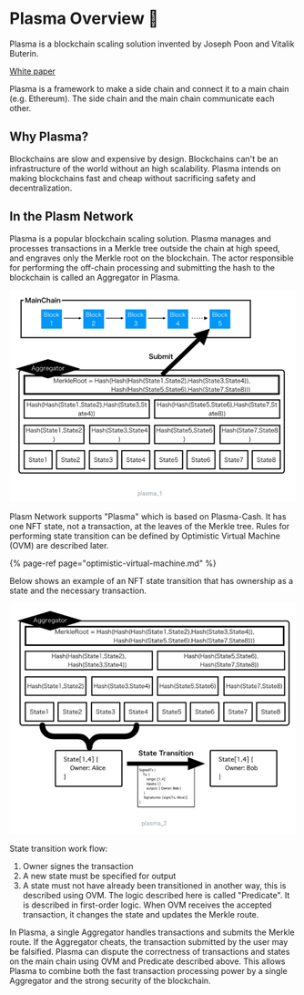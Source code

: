 # Plasma Overview 🔮

Plasma is a blockchain scaling solution invented by Joseph Poon and Vitalik Buterin.

[White paper](https://plasma.io/plasma.pdf)

Plasma is a framework to make a side chain and connect it to a main chain \(e.g. Ethereum\). The side chain and the main chain communicate each other.

## Why Plasma?

Blockchains are slow and expensive by design. Blockchains can't be an infrastructure of the world without an high scalability. Plasma intends on making blockchains fast and cheap without sacrificing safety and decentralization.

## In the Plasm Network

Plasma is a popular blockchain scaling solution. ​​Plasma manages and processes transactions in a Merkle tree outside the chain at high speed, and engraves only the Merkle root on the blockchain. The actor responsible for performing the off-chain processing and submitting the hash to the blockchain is called an Aggregator in Plasma.

![](../.gitbook/assets/sukurnshotto-2020-05-31-183650png.png)

Plasm Network supports "Plasma" which is based on Plasma-Cash. It has one NFT state, not a transaction, at the leaves of the Merkle tree. Rules for performing state transition can be defined by Optimistic Virtual Machine \(OVM\) are described later.

{% page-ref page="optimistic-virtual-machine.md" %}

Below shows an example of an NFT state transition that has ownership as a state and the necessary transaction.

![](../.gitbook/assets/sukurnshotto-2020-05-31-183843png.png)

State transition work flow:

1. Owner signes the transaction 
2. A new state must be specified for output   
3. A state must not have already been transitioned in another way, this is described using OVM. The logic described here is called "Predicate". It is described in first-order logic. When OVM receives the accepted transaction, it changes the state and updates the Merkle route.

In Plasma, a single Aggregator handles transactions and submits the Merkle route. If the Aggregator cheats, the transaction submitted by the user may be falsified. Plasma can dispute the correctness of transactions and states on the main chain using OVM and Predicate described above. This allows Plasma to combine both the fast transaction processing power by a single Aggregator and the strong security of the blockchain.

